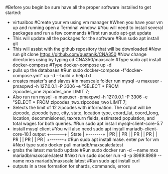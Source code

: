 #Before you begin be sure have all the proper software installed to get started:
 - virtualbox
#Create your vm using vm manager
#When you have your vm up and running open a Terminal window.
#You will need to install several packages and run a few commands
#First run sudo apt-get update 
 - This will update all the packages for the software
#Run sudo apt install git
 - This will assist with the github repository that will be downloaded
#Now run git clone https://github.com/gustanik/CNA350
#Now change directories using by typing cd CNA350/maxscale
#Type sudo apt install docker-compose
#Type docker-compose up -d
- pulls up the databases
#Run sudo docker-compose -f"docker-compose.yml" up -d --build > help.txt
- creates master's and slaves
#In maxscale folder run mysql -u maxuser -pmaxpwd -h 127.0.0.1 -P 3306 -e "SELECT * FROM zipcodes_one.zipcodes_one LIMIT 7;
- Also run run mysql -u maxuser -pmaxpwd -h 127.0.0.1 -P 3306 -e "SELECT * FROM zipcodes_two.zipcodes_two LIMIT 7;
- Selects the limit of 12 zipcodes with information. The output will be zipcode, zipcode type, city, state, location type, coord_lat, coord_long, location, decommisioned, taxreturn fields, estimated population, and total wages for both queries.
#Run sudo apt install  mysql-client-core-5.7
- install mysql client
#You will also need sudo apt install mariadb-client-core-10.1
output
+-------+
| State |
+-------+
| PR    |
| PR    |
| PR    |
| PR    |
| PR    |
| PR    |
| PR    |
+-------+
#Run sudo apt install make. enter pw for vm
#Next type sudo docker pull mariadb/maxscale:latest
- grabs the latest mariadb update
#Run sudo docker run -d --name mxs mariadb/maxscale:latest
#Next run sudo docker run -d -p 8989:8989 --name mxs mariadb/maxscale:latest
#Run sudo apt install curl
- outputs in a tree formation for shards, commands, errors


